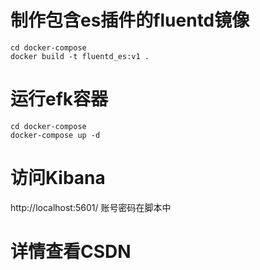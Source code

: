 # 制作包含es插件的fluentd镜像
```shell
cd docker-compose 
docker build -t fluentd_es:v1 . 
```

# 运行efk容器
```shell
cd docker-compose 
docker-compose up -d
```

# 访问Kibana
http://localhost:5601/
账号密码在脚本中

# 详情查看CSDN


